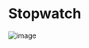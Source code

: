 # Stopwatch
![image](https://github.com/aerongreat/Stopwatch/assets/105847690/076262ea-8e0c-4033-be25-482b5b94192d)
